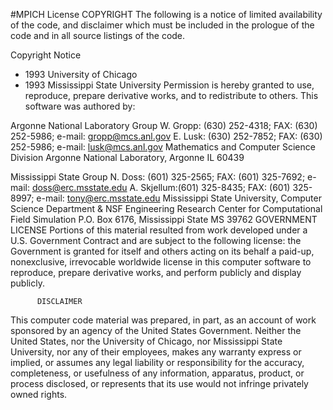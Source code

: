 #MPICH License
COPYRIGHT
The following is a notice of limited availability of the code, and disclaimer which must be included in the prologue of the code and in all source listings of the code.

Copyright Notice
 + 1993 University of Chicago
 + 1993 Mississippi State University
Permission is hereby granted to use, reproduce, prepare derivative works, and to redistribute to others. This software was authored by:

Argonne National Laboratory Group
W. Gropp: (630) 252-4318; FAX: (630) 252-5986; e-mail: gropp@mcs.anl.gov
E. Lusk: (630) 252-7852; FAX: (630) 252-5986; e-mail: lusk@mcs.anl.gov
Mathematics and Computer Science Division
Argonne National Laboratory, Argonne IL 60439

Mississippi State Group
N. Doss: (601) 325-2565; FAX: (601) 325-7692; e-mail: doss@erc.msstate.edu
A. Skjellum:(601) 325-8435; FAX: (601) 325-8997; e-mail: tony@erc.msstate.edu
Mississippi State University, Computer Science Department &
NSF Engineering Research Center for Computational Field Simulation
P.O. Box 6176, Mississippi State MS 39762
          GOVERNMENT LICENSE
Portions of this material resulted from work developed under a U.S. Government Contract and are subject to the following license: the Government is granted for itself and others acting on its behalf a paid-up, nonexclusive, irrevocable worldwide license in this computer software to reproduce, prepare derivative works, and perform publicly and display publicly.

          DISCLAIMER
This computer code material was prepared, in part, as an account of work sponsored by an agency of the United States Government. Neither the United States, nor the University of Chicago, nor Mississippi State University, nor any of their employees, makes any warranty express or implied, or assumes any legal liability or responsibility for the accuracy, completeness, or usefulness of any information, apparatus, product, or process disclosed, or represents that its use would not infringe privately owned rights.